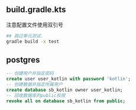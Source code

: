 ## build.gradle.kts

注意配置文件使用双引号

```bash
## 跳过单元测试.
gradle build -x test
```

## postgres

```sql
-- 创建用户并指定密码
create user user_kotlin with password 'kotlin';
-- 创建数据并指定所属用户
create database sb_kotlin owner user_kotlin;
-- 回收数据库的public权限
revoke all on database sb_kotlin from public;
```